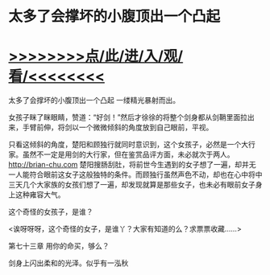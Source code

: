 # 太多了会撑坏的小腹顶出一个凸起

# <a href="https://https://github.com/kiuhd/dfrw/issues/1">>>>>>>>>点/此/进/入/观/看/<<<<<<<<</a>

太多了会撑坏的小腹顶出一个凸起
一缕精光暴射而出。

女孩子眯了眯眼睛，赞道：“好剑！”然后才徐徐的将整个剑身都从剑鞘里面拉出来，手臂前伸，将剑以一个微微倾斜的角度放到自己眼前，平视。

只看这倾斜的角度，楚阳和顾独行就同时意识到，这个女孩子，必然是一个大行家。虽然不一定是用剑的大行家，但在鉴赏品评方面，未必就次于两人。
http://brian-chu.com
楚阳搜肠刮肚，将前世今生遇到的女子想了一遍，却并无一人能符合眼前这女子这般独特的条件。而顾独行虽然声色不动，却也在心中将中三天几个大家族的女孩们想了一遍，却发现就算是那些女子，也未必有眼前女子身上这种雍容大气。

这个奇怪的女孩子，是谁？

<诶呀呀呀，这个奇怪的女子，是谁丫？大家有知道的么？求票票收藏……>

第七十三章 用你的命买，够么？

剑身上闪出柔和的光泽。似乎有一泓秋
